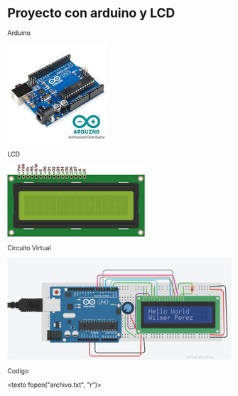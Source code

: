 # Proyecto con arduino y LCD
Arduino

<IMG SRC="Arduino.jpg">

<p>LCD</p>
<IMG SRC="LCD.jpg">

<p>Circuito Virtual</p>
<IMG SRC="Captura Circuito Virtual.PNG">

<p>Codigo</p>

<texto fopen("archivo.txt", "r")>

